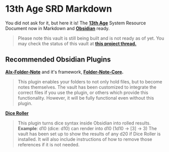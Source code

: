 # 13th Age SRD Markdown

You did not ask for it, but here it is! The [**13th Age**](https://pelgranepress.com/13th-age/) System Resource Document now in Markdown and [**Obsidian**](https://obsidian.md) ready.


> Please note this vault is still being built and is not ready as of yet. You may check the status of this vault at [**this project thread.**](https://github.com/ObsidianTTRPGProject/ObsidianTTRPGShare/issues/11)


## Recommended Obsidian Plugins

**[Alx-Folder-Note](https://github.com/aidenlx/alx-folder-note)** and it's framework, **[Folder-Note-Core](https://github.com/aidenlx/folder-note-core).** 
> This plugin enables your folders to not only hold files, but to become notes themselves. The vault has been customized to integrate the correct files if you use the plugin, or others which provide this functionality. However, it will be fully functional even without this plugin.
> 

**[Dice Roller](https://github.com/valentine195/obsidian-dice-roller)**
> This plugin turns dice syntax inside Obsidian into rolled results. 
> **Example**: d10 (dice: d10) can render into d10 (1d10 -> [3] -> 3)
> The vault has been set up to show the results of any d20 if Dice Roller is installed. It will also include instructions of how to remove those references if it is not needed. 